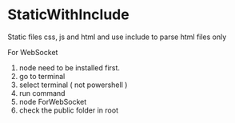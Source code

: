 # StaticWithInclude
Static files css, js and html and use include to parse html files only


For WebSocket

1.  node need to be installed first.
2.  go to terminal
3.  select terminal ( not powershell )
4.  run command
5.  node ForWebSocket
6.  check the public folder in root